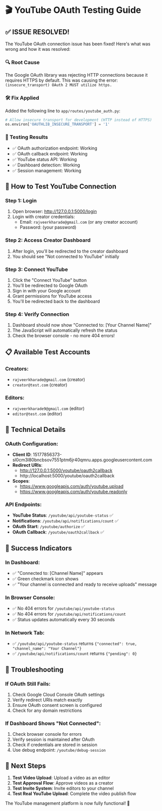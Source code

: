 # 🎬 YouTube OAuth Testing Guide

## ✅ ISSUE RESOLVED!

The YouTube OAuth connection issue has been fixed! Here's what was wrong and how it was resolved:

### 🔍 Root Cause
The Google OAuth library was rejecting HTTP connections because it requires HTTPS by default. This was causing the error: `(insecure_transport) OAuth 2 MUST utilize https.`

### 🛠️ Fix Applied
Added the following line to `app/routes/youtube_auth.py`:
```python
# Allow insecure transport for development (HTTP instead of HTTPS)
os.environ['OAUTHLIB_INSECURE_TRANSPORT'] = '1'
```

### 🧪 Testing Results
- ✅ OAuth authorization endpoint: Working
- ✅ OAuth callback endpoint: Working
- ✅ YouTube status API: Working
- ✅ Dashboard detection: Working
- ✅ Session management: Working

## 🚀 How to Test YouTube Connection

### Step 1: Login
1. Open browser: http://127.0.0.1:5000/login
2. Login with creator credentials:
   - Email: `rajveerkharade@gmail.com` (or any creator account)
   - Password: (your password)

### Step 2: Access Creator Dashboard
1. After login, you'll be redirected to the creator dashboard
2. You should see "Not connected to YouTube" initially

### Step 3: Connect YouTube
1. Click the "Connect YouTube" button
2. You'll be redirected to Google OAuth
3. Sign in with your Google account
4. Grant permissions for YouTube access
5. You'll be redirected back to the dashboard

### Step 4: Verify Connection
1. Dashboard should now show "Connected to: [Your Channel Name]"
2. The JavaScript will automatically refresh the status
3. Check the browser console - no more 404 errors!

## 📋 Available Test Accounts

### Creators:
- `rajveerkharade@gmail.com` (creator)
- `creator@test.com` (creator)

### Editors:
- `rajveerkharade9@gmail.com` (editor)
- `editor@test.com` (editor)

## 🔧 Technical Details

### OAuth Configuration:
- **Client ID**: 15177856373-sl0cm3l80bncbsov7551ptm6jr40qmru.apps.googleusercontent.com
- **Redirect URIs**: 
  - http://127.0.0.1:5000/youtube/oauth2callback
  - http://localhost:5000/youtube/oauth2callback
- **Scopes**: 
  - https://www.googleapis.com/auth/youtube.upload
  - https://www.googleapis.com/auth/youtube.readonly

### API Endpoints:
- **YouTube Status**: `/youtube/api/youtube-status` ✅
- **Notifications**: `/youtube/api/notifications/count` ✅
- **OAuth Start**: `/youtube/authorize` ✅
- **OAuth Callback**: `/youtube/oauth2callback` ✅

## 🎉 Success Indicators

### In Dashboard:
- ✅ "Connected to: [Channel Name]" appears
- ✅ Green checkmark icon shows
- ✅ "Your channel is connected and ready to receive uploads" message

### In Browser Console:
- ✅ No 404 errors for `/youtube/api/youtube-status`
- ✅ No 404 errors for `/youtube/api/notifications/count`
- ✅ Status updates automatically every 30 seconds

### In Network Tab:
- ✅ `/youtube/api/youtube-status` returns `{"connected": true, "channel_name": "Your Channel"}`
- ✅ `/youtube/api/notifications/count` returns `{"pending": 0}`

## 🚨 Troubleshooting

### If OAuth Still Fails:
1. Check Google Cloud Console OAuth settings
2. Verify redirect URIs match exactly
3. Ensure OAuth consent screen is configured
4. Check for any domain restrictions

### If Dashboard Shows "Not Connected":
1. Check browser console for errors
2. Verify session is maintained after OAuth
3. Check if credentials are stored in session
4. Use debug endpoint: `/youtube/debug-session`

## 🎯 Next Steps

1. **Test Video Upload**: Upload a video as an editor
2. **Test Approval Flow**: Approve videos as a creator
3. **Test Invite System**: Invite editors to your channel
4. **Test Real YouTube Upload**: Complete the video publish flow

The YouTube management platform is now fully functional! 🚀
